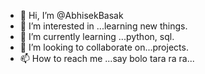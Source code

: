 - 👋 Hi, I’m @AbhisekBasak
- 👀 I’m interested in ...learning new things.
- 🌱 I’m currently learning ...python, sql.
- 💞️ I’m looking to collaborate on...projects.
- 📫 How to reach me ...say bolo tara ra ra...

<!---
byscu404/byscu404 is a ✨ special ✨ repository because its `README.md` (this file) appears on your GitHub profile.
You can click the Preview link to take a look at your changes.
--->
